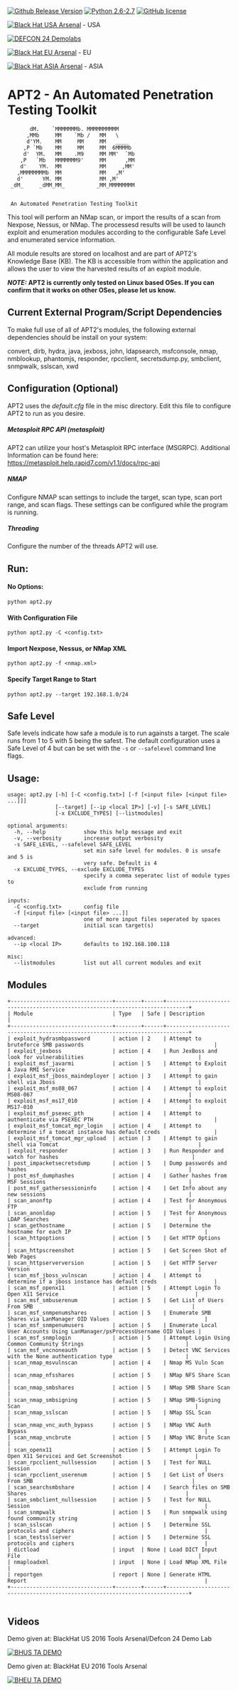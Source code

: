 [![Github Release Version](https://img.shields.io/github/release/moosedojo/apt2.svg)](https://github.com/MooseDojo/apt2/releases)
[![Python 2.6-2.7](https://img.shields.io/badge/Python-2.6--2.7-yellow.svg)](http://www.python.org/download/)
[![GitHub license](https://img.shields.io/badge/license-MIT-blue.svg)](https://raw.githubusercontent.com/MooseDojo/apt2/master/LICENSE.txt)

[![Black Hat USA Arsenal](https://github.com/toolswatch/badges/blob/master/arsenal/2016.svg)](https://www.toolswatch.org/2016/06/the-black-hat-arsenal-usa-2016-remarkable-line-up/) - USA

[![DEFCON 24 Demolabs](https://img.shields.io/badge/DEFCON%2024-Demo%20Labs-red.svg)](https://www.defcon.org/html/defcon-24/dc-24-demolabs.html)

[![Black Hat EU Arsenal](https://github.com/toolswatch/badges/blob/master/arsenal/2016.svg)](https://www.toolswatch.org/2016/09/the-black-hat-arsenal-europe-2016-line-up/) - EU

[![Black Hat ASIA Arsenal](https://github.com/toolswatch/badges/blob/master/arsenal/2018.svg)](https://www.toolswatch.org/2018/01/black-hat-arsenal-asia-2018-great-lineup/) - ASIA


# APT2 - An Automated Penetration Testing Toolkit

```
       dM.    `MMMMMMMb. MMMMMMMMMM
      ,MMb     MM    `Mb /   MM   \
      d'YM.    MM     MM     MM   ____
     ,P `Mb    MM     MM     MM  6MMMMb
     d'  YM.   MM    .M9     MM MM'  `Mb
    ,P   `Mb   MMMMMMM9'     MM      ,MM
    d'    YM.  MM            MM     ,MM'
   ,MMMMMMMMb  MM            MM   ,M'
   d'      YM. MM            MM ,M'
 _dM_     _dMM_MM_          _MM_MMMMMMMM


 An Automated Penetration Testing Toolkit
```
This tool will perform an NMap scan, or import the results of a scan from Nexpose, Nessus, or NMap. The processesd results will be used to launch exploit and enumeration modules according to the configurable Safe Level and enumerated service information.

All module results are stored on localhost and are part of APT2's Knowledge Base (KB). The KB is accessible from within the application and allows the user to view the harvested results of an exploit module.

***NOTE:*  APT2 is currently only tested on Linux based OSes.  If you can confirm that it works on other OSes, please let us know.**

## Current External Program/Script Dependencies
To make full use of all of APT2's modules, the following external dependencies should be install on your system:

convert, dirb, hydra, java, jexboss, john, ldapsearch, msfconsole, nmap, nmblookup, phantomjs, responder, rpcclient, secretsdump.py, smbclient, snmpwalk, sslscan, xwd

## Configuration (Optional)
APT2 uses the *default.cfg* file in the misc directory. Edit this file to configure APT2 to run as you desire.

##### Metasploit RPC API (metasploit)
APT2 can utilize your host's Metasploit RPC interface (MSGRPC). Additional Information can be found here: https://metasploit.help.rapid7.com/v1.1/docs/rpc-api

##### NMAP
Configure NMAP scan settings to include the target, scan type, scan port range, and scan flags. These settings can be configured while the program is running.

##### Threading
Configure the number of the threads APT2 will use.

## Run:
#### No Options:
`python apt2.py`
#### With Configuration File
`python apt2.py -C <config.txt>`
#### Import Nexpose, Nessus, or NMap XML
`python apt2.py -f <nmap.xml>`
#### Specify Target Range to Start
`python apt2.py --target 192.168.1.0/24`

## Safe Level
Safe levels indicate how safe a module is to run againsts a target. The scale runs from 1 to 5 with 5 being the safest. The default configuration uses a Safe Level of 4 but can be set with the `-s` or `--safelevel` command line flags.

## Usage:
```
usage: apt2.py [-h] [-C <config.txt>] [-f [<input file> [<input file> ...]]]
               [--target] [--ip <local IP>] [-v] [-s SAFE_LEVEL]
               [-x EXCLUDE_TYPES] [--listmodules]

optional arguments:
  -h, --help            show this help message and exit
  -v, --verbosity       increase output verbosity
  -s SAFE_LEVEL, --safelevel SAFE_LEVEL
                        set min safe level for modules. 0 is unsafe and 5 is
                        very safe. Default is 4
  -x EXCLUDE_TYPES, --exclude EXCLUDE_TYPES
                        specify a comma seperatec list of module types to
                        exclude from running

inputs:
  -C <config.txt>       config file
  -f [<input file> [<input file> ...]]
                        one of more input files seperated by spaces
  --target              initial scan target(s)

advanced:
  --ip <local IP>       defaults to 192.168.100.118

misc:
  --listmodules         list out all current modules and exit
```

## Modules
```
+--------------------------------+--------+------+-----------------------------------------------------------------------------+
| Module                         | Type   | Safe | Description                                                                 |
+--------------------------------+--------+------+-----------------------------------------------------------------------------+
| exploit_hydrasmbpassword       | action | 2    | Attempt to bruteforce SMB passwords                                         |
| exploit_jexboss                | action | 4    | Run JexBoss and look for vulnerabilities                                    |
| exploit_msf_javarmi            | action | 5    | Attempt to Exploit A Java RMI Service                                       |
| exploit_msf_jboss_maindeployer | action | 3    | Attempt to gain shell via Jboss                                             |
| exploit_msf_ms08_067           | action | 4    | Attempt to exploit MS08-067                                                 |
| exploit_msf_ms17_010           | action | 4    | Attempt to exploit MS17-010                                                 |
| exploit_msf_psexec_pth         | action | 4    | Attempt to authenticate via PSEXEC PTH                                      |
| exploit_msf_tomcat_mgr_login   | action | 4    | Attempt to determine if a tomcat instance has default creds                 |
| exploit_msf_tomcat_mgr_upload  | action | 3    | Attempt to gain shell via Tomcat                                            |
| exploit_responder              | action | 3    | Run Responder and watch for hashes                                          |
| post_impacketsecretsdump       | action | 5    | Dump passwords and hashes                                                   |
| post_msf_dumphashes            | action | 4    | Gather hashes from MSF Sessions                                             |
| post_msf_gathersessioninfo     | action | 4    | Get Info about any new sessions                                             |
| scan_anonftp                   | action | 4    | Test for Anonymous FTP                                                      |
| scan_anonldap                  | action | 5    | Test for Anonymous LDAP Searches                                            |
| scan_gethostname               | action | 5    | Determine the hostname for each IP                                          |
| scan_httpoptions               | action | 5    | Get HTTP Options                                                            |
| scan_httpscreenshot            | action | 5    | Get Screen Shot of Web Pages                                                |
| scan_httpserverversion         | action | 5    | Get HTTP Server Version                                                     |
| scan_msf_jboss_vulnscan        | action | 4    | Attempt to determine if a jboss instance has default creds                  |
| scan_msf_openx11               | action | 5    | Attempt Login To Open X11 Service                                           |
| scan_msf_smbuserenum           | action | 5    | Get List of Users From SMB                                                  |
| scan_msf_snmpenumshares        | action | 5    | Enumerate SMB Shares via LanManager OID Values                              |
| scan_msf_snmpenumusers         | action | 5    | Enumerate Local User Accounts Using LanManager/psProcessUsername OID Values |
| scan_msf_snmplogin             | action | 5    | Attempt Login Using Common Community Strings                                |
| scan_msf_vncnoneauth           | action | 5    | Detect VNC Services with the None authentication type                       |
| scan_nmap_msvulnscan           | action | 4    | Nmap MS Vuln Scan                                                           |
| scan_nmap_nfsshares            | action | 5    | NMap NFS Share Scan                                                         |
| scan_nmap_smbshares            | action | 5    | NMap SMB Share Scan                                                         |
| scan_nmap_smbsigning           | action | 5    | NMap SMB-Signing Scan                                                       |
| scan_nmap_sslscan              | action | 5    | NMap SSL Scan                                                               |
| scan_nmap_vnc_auth_bypass      | action | 5    | NMap VNC Auth Bypass                                                        |
| scan_nmap_vncbrute             | action | 5    | NMap VNC Brute Scan                                                         |
| scan_openx11                   | action | 5    | Attempt Login To Open X11 Servicei and Get Screenshot                       |
| scan_rpcclient_nullsession     | action | 5    | Test for NULL Session                                                       |
| scan_rpcclient_userenum        | action | 5    | Get List of Users From SMB                                                  |
| scan_searchsmbshare            | action | 4    | Search files on SMB Shares                                                  |
| scan_smbclient_nullsession     | action | 5    | Test for NULL Session                                                       |
| scan_snmpwalk                  | action | 5    | Run snmpwalk using found community string                                   |
| scan_sslscan                   | action | 5    | Determine SSL protocols and ciphers                                         |
| scan_testsslserver             | action | 5    | Determine SSL protocols and ciphers                                         |
| dictload                       | input  | None | Load DICT Input File                                                        |
| nmaploadxml                    | input  | None | Load NMap XML File                                                          |
| reportgen                      | report | None | Generate HTML Report                                                        |
+--------------------------------+--------+------+-----------------------------------------------------------------------------+


```

## Videos
Demo given at: BlackHat US 2016 Tools Arsenal/Defcon 24 Demo Lab

[![BHUS TA DEMO](https://img.youtube.com/vi/6RJlfc5bVRk/0.jpg)](https://www.youtube.com/watch?v=6RJlfc5bVRk)

Demo given at: BlackHat EU 2016 Tools Arsenal

[![BHEU TA DEMO](https://img.youtube.com/vi/94hk6bNwQfU/0.jpg)](https://www.youtube.com/watch?v=94hk6bNwQfU)
